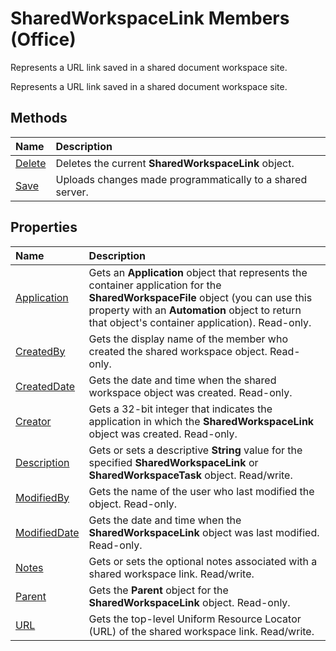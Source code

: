 
# SharedWorkspaceLink Members (Office)
Represents a URL link saved in a shared document workspace site.

Represents a URL link saved in a shared document workspace site.


## Methods



|**Name**|**Description**|
|:-----|:-----|
|[Delete](8db5de1e-7dc3-ebcc-1853-69b6f382d19d.md)|Deletes the current  **SharedWorkspaceLink** object.|
|[Save](5e5f2d01-19dd-a7fb-04aa-25cacb53c02e.md)|Uploads changes made programmatically to a shared server.|

## Properties



|**Name**|**Description**|
|:-----|:-----|
|[Application](28c2a2b5-b709-e0be-f8a5-dc6b679185f4.md)|Gets an  **Application** object that represents the container application for the **SharedWorkspaceFile** object (you can use this property with an **Automation** object to return that object's container application). Read-only.|
|[CreatedBy](a97760f8-5bed-7834-4890-21ef211cee32.md)|Gets the display name of the member who created the shared workspace object. Read-only.|
|[CreatedDate](4d3a905c-4472-d0e9-ad2d-556ec34b1801.md)|Gets the date and time when the shared workspace object was created. Read-only.|
|[Creator](f6e91cf1-ceca-d5b6-d71e-26253943e429.md)|Gets a 32-bit integer that indicates the application in which the  **SharedWorkspaceLink** object was created. Read-only.|
|[Description](0f03cbdc-228d-0580-23b5-d6b4c9f4ee66.md)|Gets or sets a descriptive  **String** value for the specified **SharedWorkspaceLink** or **SharedWorkspaceTask** object. Read/write.|
|[ModifiedBy](3070460c-c3af-ff17-19b7-25a3c6339628.md)|Gets the name of the user who last modified the object. Read-only.|
|[ModifiedDate](0ad877d1-a1dd-558d-eee0-9502f8242b6b.md)|Gets the date and time when the  **SharedWorkspaceLink** object was last modified. Read-only.|
|[Notes](5bb05b61-2746-f276-5159-ee8f28a30c66.md)|Gets or sets the optional notes associated with a shared workspace link. Read/write.|
|[Parent](a6470d25-9f45-c90d-4feb-ff823f969883.md)|Gets the  **Parent** object for the **SharedWorkspaceLink** object. Read-only.|
|[URL](92104c43-43b8-5f59-e0c0-91313d8f5e35.md)|Gets the top-level Uniform Resource Locator (URL) of the shared workspace link. Read/write.|
